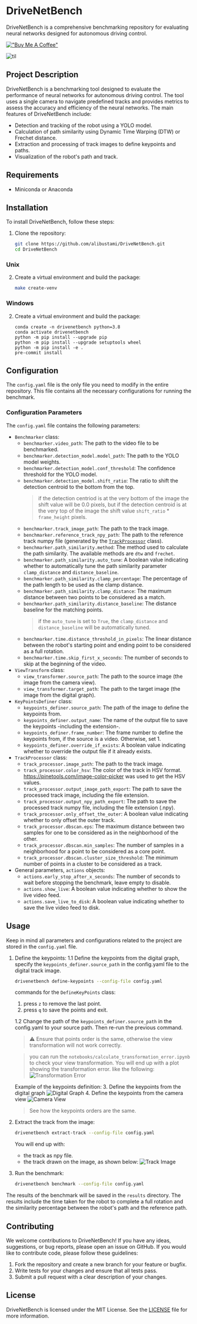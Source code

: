# DriveNetBench

DriveNetBench is a comprehensive benchmarking repository for evaluating neural networks designed for autonomous driving control.


[!["Buy Me A Coffee"](https://www.buymeacoffee.com/assets/img/custom_images/orange_img.png)](https://buymeacoffee.com/alibustami)


![til](./assets/bench.gif)

## Project Description

DriveNetBench is a benchmarking tool designed to evaluate the performance of neural networks for autonomous driving control. The tool uses a single camera to navigate predefined tracks and provides metrics to assess the accuracy and efficiency of the neural networks. The main features of DriveNetBench include:

- Detection and tracking of the robot using a YOLO model.
- Calculation of path similarity using Dynamic Time Warping (DTW) or Frechet distance.
- Extraction and processing of track images to define keypoints and paths.
- Visualization of the robot's path and track.

## Requirements

- Miniconda or Anaconda

## Installation

To install DriveNetBench, follow these steps:

1. Clone the repository:
   ```bash
   git clone https://github.com/alibustami/DriveNetBench.git
   cd DriveNetBench
   ```
### Unix
2. Create a virtual environment and build the package:
   ```bash
   make create-venv
   ```

### Windows
2. Create a virtual environment and build the package:
   ```
   conda create -n drivenetbench python=3.8
   conda activate drivenetbench
   python -m pip install --upgrade pip
   python -m pip install --upgrade setuptools wheel
   python -m pip install -e .
   pre-commit install
   ```

## Configuration

The `config.yaml` file is the only file you need to modify in the entire repository. This file contains all the necessary configurations for running the benchmark.

### Configuration Parameters

The `config.yaml` file contains the following parameters:
- `Benchmarker` class:
   - `benchmarker.video_path`: The path to the video file to be benchmarked.
   - `benchmarker.detection_model.model_path`: The path to the YOLO model weights.
   - `benchmarker.detection_model.conf_threshold`: The confidence threshold for the YOLO model.
   - `benchmarker.detection_model.shift_ratio`: The ratio to shift the detection centroid to the bottom from the top.
       > if the detection centriod is at the very bottom of the image the shift value will be 0.0 pixels, but if the detection centroid is at the very top of the image the shift value `shift_ratio` * `frame_height` pixels.
   - `benchmarker.track_image_path`: The path to the track image.
   - `benchmarker.reference_track_npy_path`: The path to the reference track numpy file (generated by the [`TrackProcessor`](https://github.com/alibustami/DriveNetBench/blob/7df9007bed8fb125752df4b8950018982b411c0c/drivenetbench/utilities/track_processor.py#L15) class).
   - `benchmarker.path_similarity.method`: The method used to calculate the path similarity. The available methods are `dtw` and `frechet`.
   - `benchmarker.path_similarity.auto_tune`: A boolean value indicating whether to automatically tune the path similarity parameter `clamp_distance` and `distance_baseline`.
   - `benchmarker.path_similarity.clamp_percentage`: The percentage of the path length to be used as the clamp distance.
   - `benchmarker.path_similarity.clamp_distance`: The maximum distance between two points to be considered as a match.
   - `benchmarker.path_similarity.distance_baseline`: The distance baseline for the matching points.
       > if the `auto_tune` is set to `True`, the `clamp_distance` and `distance_baseline` will be automatically tuned.
   - `benchmarker.time.distance_threshold_in_pixels`: The linear distance between the robot's starting point and ending point to be considered as a full rotation.
   - `benchmarker.time.skip_first_x_seconds`: The number of seconds to skip at the beginning of the video.
- `ViewTransform` class:
  - `view_transformer.source_path`: The path to the source image (the image from the camera view).
  - `view_transformer.target_path`: The path to the target image (the image from the digital graph).
- `KeyPointsDefiner` class:
  - `keypoints_definer.source_path`: The path of the image to define the keypoints from.
  - `keypoints_definer.output_name`: The name of the output file to save the keypoints -including the extension-.
  - `keypoints_definer.frame_number`: The frame number to define the keypoints from, if the source is a video. Otherwise, set 1.
  - `keypoints_definer.override_if_exists`: A boolean value indicating whether to override the output file if it already exists.
- `TrackProcessor` class:
  - `track_processor.image_path`: The path to the track image.
  - `track_processor.color_hsv`: The color of the track in HSV format. https://pinetools.com/image-color-picker was used to get the HSV values.
  - `track_processor.output_image_path_export`: The path to save the processed track image, including the file extension.
  - `track_processor.output_npy_path_export`: The path to save the processed track numpy file, including the file extension (.npy).
  - `track_processor.only_offset_the_outer`: A boolean value indicating whether to only offset the outer track.
  - `track_processor.dbscan.eps`: The maximum distance between two samples for one to be considered as in the neighborhood of the other.
  - `track_processor.dbscan.min_samples`: The number of samples in a neighborhood for a point to be considered as a core point.
  - `track_processor.dbscan.cluster_size_threshold`: The minimum number of points in a cluster to be considered as a track.
- General parameters, `actions` objects:
  - `actions.early_stop_after_x_seconds`: The number of seconds to wait before stopping the benchmark, leave empty to disable.
  - `actions.show_live`: A boolean value indicating whether to show the live video feed.
  - `actions.save_live_to_disk`: A boolean value indicating whether to save the live video feed to disk.

## Usage

Keep in mind all parameters and configurations related to the project are stored in the `config.yaml` file.

1. Define the keypoints:
   1.1 Define the keypoints from the digital graph, specify the `keypoints_definer.source_path` in the config.yaml file to the digital track image.
   ```bash
   drivenetbench define-keypoints --config-file config.yaml
   ```

   commands for the `DefineKeyPoints` class:
   1. press `z` to remove the last point.
   2. press `q` to save the points and exit.


   1.2 Change the path of the `keypoints_definer.source_path` in the config.yaml to your source path. Then re-run the previous command.

   > ⚠️ Ensure that points order is the same, otherwise the view transformation will not work correctly.

   > you can run the `notebooks/calculate_transformation_error.ipynb` to check your view transformation. You will end up with a plot showing the transformation error. like the following:
   ![Transformation Error](./assets/transformation_error.png)

   Example of the keypoints definition:
   3. Define the keypoints from the digital graph
      ![Digital Graph](./assets/define-keypoints-track.png)
   4. Define the keypoints from the camera view
      ![Camera View](./assets/define-keypoints-camera.png)

   > See how the keypoints orders are the same.

2. Extract the track from the image:
   ```bash
   drivenetbench extract-track --config-file config.yaml
   ```

   You will end up with:
   - the track as npy file.
   - the track drawn on the image, as shown below:
     ![Track Image](./assets/new_track/annotated_track.jpg)

3. Run the benchmark:
   ```bash
   drivenetbench benchmark --config-file config.yaml
   ```

The results of the benchmark will be saved in the `results` directory. The results include the time taken for the robot to complete a full rotation and the similarity percentage between the robot's path and the reference path.

## Contributing

We welcome contributions to DriveNetBench! If you have any ideas, suggestions, or bug reports, please open an issue on GitHub. If you would like to contribute code, please follow these guidelines:

1. Fork the repository and create a new branch for your feature or bugfix.
2. Write tests for your changes and ensure that all tests pass.
3. Submit a pull request with a clear description of your changes.

## License

DriveNetBench is licensed under the MIT License. See the [LICENSE](LICENSE) file for more information.
